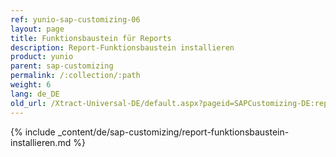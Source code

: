 ```yaml
---
ref: yunio-sap-customizing-06
layout: page
title: Funktionsbaustein für Reports
description: Report-Funktionsbaustein installieren
product: yunio
parent: sap-customizing
permalink: /:collection/:path
weight: 6
lang: de_DE
old_url: /Xtract-Universal-DE/default.aspx?pageid=SAPCustomizing-DE:report-funktionsbaustein-installieren
---
```


{% include _content/de/sap-customizing/report-funktionsbaustein-installieren.md  %}